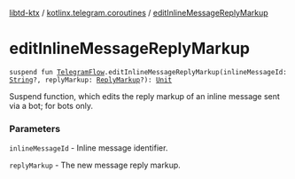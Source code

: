 [libtd-ktx](../index.md) / [kotlinx.telegram.coroutines](index.md) / [editInlineMessageReplyMarkup](./edit-inline-message-reply-markup.md)

# editInlineMessageReplyMarkup

`suspend fun `[`TelegramFlow`](../kotlinx.telegram.core/-telegram-flow/index.md)`.editInlineMessageReplyMarkup(inlineMessageId: `[`String`](https://kotlinlang.org/api/latest/jvm/stdlib/kotlin/-string/index.html)`?, replyMarkup: `[`ReplyMarkup`](https://tdlibx.github.io/td/docs/org/drinkless/td/libcore/telegram/TdApi/ReplyMarkup.html)`?): `[`Unit`](https://kotlinlang.org/api/latest/jvm/stdlib/kotlin/-unit/index.html)

Suspend function, which edits the reply markup of an inline message sent via a bot; for bots
only.

### Parameters

`inlineMessageId` - Inline message identifier.

`replyMarkup` - The new message reply markup.